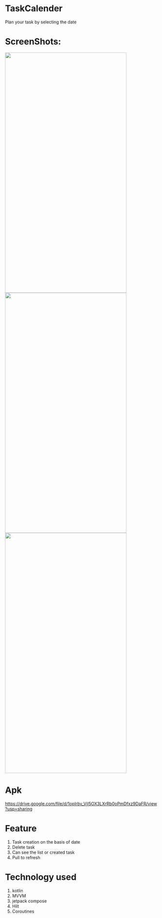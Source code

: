 # TaskCalender
Plan your task by selecting the date

# ScreenShots:

<img src="https://github.com/azimsidd/TaskCalender/assets/40280858/cdb0b3e1-801c-4c40-8366-834fd2ca653f" width="400" height="790">

<img src="https://github.com/azimsidd/TaskCalender/assets/40280858/df44b96e-26ff-4f10-9c12-8a6b7a545a9b" width="400" height="790">

<img src="https://github.com/azimsidd/TaskCalender/assets/40280858/d6c331a1-80ac-4847-bf9f-f34c69a1b9b8" width="400" height="790">



# Apk
https://drive.google.com/file/d/1oplrbv_VjI5OX3LXrRb0oPmDfxz9DaFR/view?usp=sharing

# Feature
1. Task creation on the basis of date
2. Delete task
3. Can see the list or created task
4. Pull to refresh

# Technology used
1. kotlin
2. MVVM
3. jetpack compose
4. Hilt
5. Coroutines


